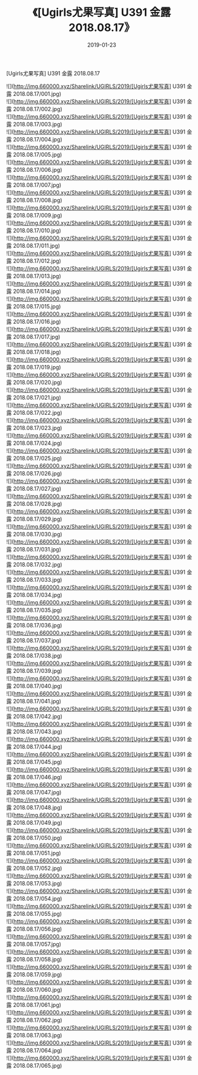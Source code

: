 ﻿---
layout: post
title:  《[Ugirls尤果写真] U391 金露 2018.08.17》
date:   2019-01-23
img: http://img.660000.xyz/Sharelink/UGIRLS/2019/[Ugirls尤果写真] U391 金露 2018.08.17/000.jpg
categories: [美女, 清纯, 唯美]
---

[Ugirls尤果写真] U391 金露 2018.08.17

 ![](http://img.660000.xyz/Sharelink/UGIRLS/2019/[Ugirls尤果写真] U391 金露 2018.08.17/001.jpg) <br>![](http://img.660000.xyz/Sharelink/UGIRLS/2019/[Ugirls尤果写真] U391 金露 2018.08.17/002.jpg) <br>![](http://img.660000.xyz/Sharelink/UGIRLS/2019/[Ugirls尤果写真] U391 金露 2018.08.17/003.jpg) <br>![](http://img.660000.xyz/Sharelink/UGIRLS/2019/[Ugirls尤果写真] U391 金露 2018.08.17/004.jpg) <br>![](http://img.660000.xyz/Sharelink/UGIRLS/2019/[Ugirls尤果写真] U391 金露 2018.08.17/005.jpg) <br>![](http://img.660000.xyz/Sharelink/UGIRLS/2019/[Ugirls尤果写真] U391 金露 2018.08.17/006.jpg) <br>![](http://img.660000.xyz/Sharelink/UGIRLS/2019/[Ugirls尤果写真] U391 金露 2018.08.17/007.jpg) <br>![](http://img.660000.xyz/Sharelink/UGIRLS/2019/[Ugirls尤果写真] U391 金露 2018.08.17/008.jpg) <br>![](http://img.660000.xyz/Sharelink/UGIRLS/2019/[Ugirls尤果写真] U391 金露 2018.08.17/009.jpg) <br>![](http://img.660000.xyz/Sharelink/UGIRLS/2019/[Ugirls尤果写真] U391 金露 2018.08.17/010.jpg) <br>![](http://img.660000.xyz/Sharelink/UGIRLS/2019/[Ugirls尤果写真] U391 金露 2018.08.17/011.jpg) <br>![](http://img.660000.xyz/Sharelink/UGIRLS/2019/[Ugirls尤果写真] U391 金露 2018.08.17/012.jpg) <br>![](http://img.660000.xyz/Sharelink/UGIRLS/2019/[Ugirls尤果写真] U391 金露 2018.08.17/013.jpg) <br>![](http://img.660000.xyz/Sharelink/UGIRLS/2019/[Ugirls尤果写真] U391 金露 2018.08.17/014.jpg) <br>![](http://img.660000.xyz/Sharelink/UGIRLS/2019/[Ugirls尤果写真] U391 金露 2018.08.17/015.jpg) <br>![](http://img.660000.xyz/Sharelink/UGIRLS/2019/[Ugirls尤果写真] U391 金露 2018.08.17/016.jpg) <br>![](http://img.660000.xyz/Sharelink/UGIRLS/2019/[Ugirls尤果写真] U391 金露 2018.08.17/017.jpg) <br>![](http://img.660000.xyz/Sharelink/UGIRLS/2019/[Ugirls尤果写真] U391 金露 2018.08.17/018.jpg) <br>![](http://img.660000.xyz/Sharelink/UGIRLS/2019/[Ugirls尤果写真] U391 金露 2018.08.17/019.jpg) <br>![](http://img.660000.xyz/Sharelink/UGIRLS/2019/[Ugirls尤果写真] U391 金露 2018.08.17/020.jpg) <br>![](http://img.660000.xyz/Sharelink/UGIRLS/2019/[Ugirls尤果写真] U391 金露 2018.08.17/021.jpg) <br>![](http://img.660000.xyz/Sharelink/UGIRLS/2019/[Ugirls尤果写真] U391 金露 2018.08.17/022.jpg) <br>![](http://img.660000.xyz/Sharelink/UGIRLS/2019/[Ugirls尤果写真] U391 金露 2018.08.17/023.jpg) <br>![](http://img.660000.xyz/Sharelink/UGIRLS/2019/[Ugirls尤果写真] U391 金露 2018.08.17/024.jpg) <br>![](http://img.660000.xyz/Sharelink/UGIRLS/2019/[Ugirls尤果写真] U391 金露 2018.08.17/025.jpg) <br>![](http://img.660000.xyz/Sharelink/UGIRLS/2019/[Ugirls尤果写真] U391 金露 2018.08.17/026.jpg) <br>![](http://img.660000.xyz/Sharelink/UGIRLS/2019/[Ugirls尤果写真] U391 金露 2018.08.17/027.jpg) <br>![](http://img.660000.xyz/Sharelink/UGIRLS/2019/[Ugirls尤果写真] U391 金露 2018.08.17/028.jpg) <br>![](http://img.660000.xyz/Sharelink/UGIRLS/2019/[Ugirls尤果写真] U391 金露 2018.08.17/029.jpg) <br>![](http://img.660000.xyz/Sharelink/UGIRLS/2019/[Ugirls尤果写真] U391 金露 2018.08.17/030.jpg) <br>![](http://img.660000.xyz/Sharelink/UGIRLS/2019/[Ugirls尤果写真] U391 金露 2018.08.17/031.jpg) <br>![](http://img.660000.xyz/Sharelink/UGIRLS/2019/[Ugirls尤果写真] U391 金露 2018.08.17/032.jpg) <br>![](http://img.660000.xyz/Sharelink/UGIRLS/2019/[Ugirls尤果写真] U391 金露 2018.08.17/033.jpg) <br>![](http://img.660000.xyz/Sharelink/UGIRLS/2019/[Ugirls尤果写真] U391 金露 2018.08.17/034.jpg) <br>![](http://img.660000.xyz/Sharelink/UGIRLS/2019/[Ugirls尤果写真] U391 金露 2018.08.17/035.jpg) <br>![](http://img.660000.xyz/Sharelink/UGIRLS/2019/[Ugirls尤果写真] U391 金露 2018.08.17/036.jpg) <br>![](http://img.660000.xyz/Sharelink/UGIRLS/2019/[Ugirls尤果写真] U391 金露 2018.08.17/037.jpg) <br>![](http://img.660000.xyz/Sharelink/UGIRLS/2019/[Ugirls尤果写真] U391 金露 2018.08.17/038.jpg) <br>![](http://img.660000.xyz/Sharelink/UGIRLS/2019/[Ugirls尤果写真] U391 金露 2018.08.17/039.jpg) <br>![](http://img.660000.xyz/Sharelink/UGIRLS/2019/[Ugirls尤果写真] U391 金露 2018.08.17/040.jpg) <br>![](http://img.660000.xyz/Sharelink/UGIRLS/2019/[Ugirls尤果写真] U391 金露 2018.08.17/041.jpg) <br>![](http://img.660000.xyz/Sharelink/UGIRLS/2019/[Ugirls尤果写真] U391 金露 2018.08.17/042.jpg) <br>![](http://img.660000.xyz/Sharelink/UGIRLS/2019/[Ugirls尤果写真] U391 金露 2018.08.17/043.jpg) <br>![](http://img.660000.xyz/Sharelink/UGIRLS/2019/[Ugirls尤果写真] U391 金露 2018.08.17/044.jpg) <br>![](http://img.660000.xyz/Sharelink/UGIRLS/2019/[Ugirls尤果写真] U391 金露 2018.08.17/045.jpg) <br>![](http://img.660000.xyz/Sharelink/UGIRLS/2019/[Ugirls尤果写真] U391 金露 2018.08.17/046.jpg) <br>![](http://img.660000.xyz/Sharelink/UGIRLS/2019/[Ugirls尤果写真] U391 金露 2018.08.17/047.jpg) <br>![](http://img.660000.xyz/Sharelink/UGIRLS/2019/[Ugirls尤果写真] U391 金露 2018.08.17/048.jpg) <br>![](http://img.660000.xyz/Sharelink/UGIRLS/2019/[Ugirls尤果写真] U391 金露 2018.08.17/049.jpg) <br>![](http://img.660000.xyz/Sharelink/UGIRLS/2019/[Ugirls尤果写真] U391 金露 2018.08.17/050.jpg) <br>![](http://img.660000.xyz/Sharelink/UGIRLS/2019/[Ugirls尤果写真] U391 金露 2018.08.17/051.jpg) <br>![](http://img.660000.xyz/Sharelink/UGIRLS/2019/[Ugirls尤果写真] U391 金露 2018.08.17/052.jpg) <br>![](http://img.660000.xyz/Sharelink/UGIRLS/2019/[Ugirls尤果写真] U391 金露 2018.08.17/053.jpg) <br>![](http://img.660000.xyz/Sharelink/UGIRLS/2019/[Ugirls尤果写真] U391 金露 2018.08.17/054.jpg) <br>![](http://img.660000.xyz/Sharelink/UGIRLS/2019/[Ugirls尤果写真] U391 金露 2018.08.17/055.jpg) <br>![](http://img.660000.xyz/Sharelink/UGIRLS/2019/[Ugirls尤果写真] U391 金露 2018.08.17/056.jpg) <br>![](http://img.660000.xyz/Sharelink/UGIRLS/2019/[Ugirls尤果写真] U391 金露 2018.08.17/057.jpg) <br>![](http://img.660000.xyz/Sharelink/UGIRLS/2019/[Ugirls尤果写真] U391 金露 2018.08.17/058.jpg) <br>![](http://img.660000.xyz/Sharelink/UGIRLS/2019/[Ugirls尤果写真] U391 金露 2018.08.17/059.jpg) <br>![](http://img.660000.xyz/Sharelink/UGIRLS/2019/[Ugirls尤果写真] U391 金露 2018.08.17/060.jpg) <br>![](http://img.660000.xyz/Sharelink/UGIRLS/2019/[Ugirls尤果写真] U391 金露 2018.08.17/061.jpg) <br>![](http://img.660000.xyz/Sharelink/UGIRLS/2019/[Ugirls尤果写真] U391 金露 2018.08.17/062.jpg) <br>![](http://img.660000.xyz/Sharelink/UGIRLS/2019/[Ugirls尤果写真] U391 金露 2018.08.17/063.jpg) <br>![](http://img.660000.xyz/Sharelink/UGIRLS/2019/[Ugirls尤果写真] U391 金露 2018.08.17/064.jpg) <br>![](http://img.660000.xyz/Sharelink/UGIRLS/2019/[Ugirls尤果写真] U391 金露 2018.08.17/065.jpg) <br>